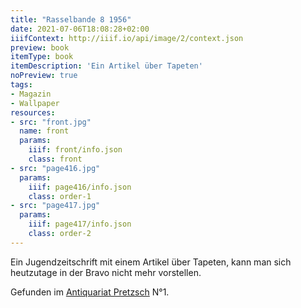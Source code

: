 ```yaml
---
title: "Rasselbande 8 1956"
date: 2021-07-06T18:08:28+02:00
iiifContext: http://iiif.io/api/image/2/context.json
preview: book
itemType: book
itemDescription: 'Ein Artikel über Tapeten'
noPreview: true
tags:
- Magazin
- Wallpaper
resources:
- src: "front.jpg"
  name: front
  params:
    iiif: front/info.json
    class: front
- src: "page416.jpg"
  params:
    iiif: page416/info.json
    class: order-1
- src: "page417.jpg"
  params:
    iiif: page417/info.json
    class: order-2
---
```


Ein Jugendzeitschrift mit einem Artikel über Tapeten, kann man sich heutzutage in der Bravo nicht mehr vorstellen.

<!--more-->
<div class="source">
Gefunden im <a target="_blank" href="https://antiquariat-pretzsch.de/">Antiquariat Pretzsch</a> N°1.
</div>
